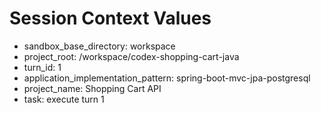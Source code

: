 # Session Context Values
- sandbox_base_directory: workspace
- project_root: /workspace/codex-shopping-cart-java
- turn_id: 1
- application_implementation_pattern: spring-boot-mvc-jpa-postgresql
- project_name: Shopping Cart API
- task: execute turn 1

